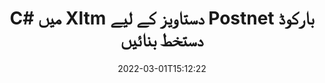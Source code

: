 ---
############################# Static ############################
layout: "auto-gen-signature"
date: 2022-03-01T15:12:22
draft: false
operation: Sign
signaturetype: Barcode
codetype: Postnet
fileformat: Xltm
productName: .NET
lang: ur
productCode: net
otherformats: pdf doc docx docm dot dotm dotx odt ott rtf xls xlsx xlsm xlsb csv ods ots xltx xltm ppt pptx pps ppsx odp otp potx potm pptm ppsm png jpg bmp gif tiff svg webp wmf
breadcrumb: Put  Barcode signature on Xltm for C#

############################# Head ############################
head_title: "C# میں Postnet بارکوڈ کے ساتھ eSign Xltm دستاویز"
head_description: "Postnet بارکوڈ دستخط بنائیں اور کوڈ کی دو سطروں کا استعمال کرتے ہوئے .NET کے ساتھ Xltm دستاویز پر رکھیں۔ مختلف فائل فارمیٹس پر دستخط کرنے کے لیے GroupDocs Document Signature API استعمال کریں۔"

############################# Header ############################
title: "C# میں Xltm دستاویز کے لیے Postnet بارکوڈ دستخط بنائیں"
description: "اپنے Xltm کاروباری دستاویزات پر Postnet بارکوڈ کے ساتھ دستخط کریں۔ دستخط کے اختیارات ترتیب دینے کے لیے کوڈ کی چند سطروں کے ساتھ بار کوڈ دستخط جلدی اور آسانی سے بنائیں۔"
bg_image: "https://cms.admin.containerize.com/templates/aspose/App_Themes/V3/images/bg/header1.png"
bg_overlay: false
button:
    enable: true

############################# SubMenu ############################
submenu:
    enable: true

    left:
        img_alt: "GroupDocs.Signature for .NET"
        image: "https://cms.admin.containerize.com/templates/groupdocs/images/product-logos/90x90-noborder/groupdocs-signature-net.png"
        product: "GroupDocs.Signature"
        platform: ".NET"



############################# About ############################
about:
    enable: true
    title: "GroupDocs.Signature for .NET بارکوڈ دستخط API کے بارے میں۔"
    content: |
        [GroupDocs.Signature for .NET](https://products.groupdocs.com/signature/net/) بارکوڈ کی اقسام جیسے UPCA, UPCE, EAN13, EAN14, Code39, Code39Extended, Code128, Codabar, Postnet, ISBN کا استعمال کرتے ہوئے ڈیجیٹل دستاویزات کے ای-سائننگ کا انتظام کرنے کے لیے ایک تیز اور آسان API ہے۔ ، ITF14 اور بہت سے دوسرے۔ صارفین آسانی سے مطلوبہ متن فراہم کرنے والے بارکوڈز بنا سکتے ہیں اور انہیں پی ڈی ایف، مائیکروسافٹ آفس ورڈز ڈاکومنٹس، مائیکروسافٹ آفس ایکسل ورک بک، ایم ایس پاورپوائنٹ پریزنٹیشنز، ایڈوب فوٹوشاپ فائلز اور مختلف امیج فارمیٹس پر لگا سکتے ہیں۔ دستاویزات میں رکھے گئے بارکوڈز کو اپ ڈیٹ، تلاش، تصدیق، حذف یا پیش نظارہ کیا جا سکتا ہے۔ مزید یہ کہ بارکوڈز کی تخصیص کی حمایت کی جاتی ہے۔
    

############################# Steps ############################
steps:
    enable: true
    title_left: "C# میں Barcode کے ساتھ Xltm پر دستخط کرنے کے مراحل"
    content_left: |
        [GroupDocs.Signature for .NET](https://products.groupdocs.com/signature/net/) جلد اور آسانی سے Barcode دستخطوں کے ساتھ Xltm دستاویزات پر دستخط کرنے کی صلاحیت فراہم کرتا ہے۔
        
        * دستخط کلاس کی ایک مثال بنائیں جو کہ Xltm فائل کو پاتھ یا میموری اسٹریم کے طور پر دستخط کرنے کے لیے فراہم کرتی ہے۔
        * SignOptions کلاس کو فوری بنائیں اور تمام مطلوبہ ڈیٹا سیٹ کریں۔
        * Signature.Sign() طریقہ پاس کرنے کے آؤٹ پٹ Xltm فائل یا میموری اسٹریم کو استعمال کریں

    title_right: " سسٹم کے تقاضے"
    content_right: |
        GroupDocs.Signature for .NET تمام بڑے پلیٹ فارمز اور آپریٹنگ سسٹمز پر تعاون یافتہ ہیں۔ ذیل کے کوڈ پر عمل کرنے سے پہلے، براہ کرم یقینی بنائیں کہ آپ کے سسٹم پر درج ذیل شرائط انسٹال ہیں۔

        * آپریٹنگ سسٹم: مائیکروسافٹ ونڈوز، لینکس، میک او ایس
        * ترقی کے ماحول: Microsoft Visual Studio, Xamarin, MonoDevelop
        * Frameworks: .NET Framework, .NET Standard, .NET Core, Mono
        * تازہ ترین GroupDocs.Signature for .NET حاصل کریں [Nuget](https://www.nuget.org/packages/groupdocs.signature) سے
         
    code: |
        ```csharp    
        
        // Set up input Xltm file
        string filePath = "input.xltm";
        // Set up output file
        string outputFilePath = "output.xltm";

        // Instantiate Signature for input file
        using (var signature = new GroupDocs.Signature.Signature(filePath))
        {
                // create barcode option with predefined barcode text
                var options = new BarcodeSignOptions("BC12345678")
                {
                    // setup Barcode encoding type
                    EncodeType = BarcodeTypes.Postnet,

                    // set signature position
                    Left = 50,
                    Top = 50,
                    Width = 200,
                    Height = 50                                        
                };
                
                // sign Xltm document
                SignResult result = signature.Sign(outputFilePath, options);
        }

        ```

############################# Demos ############################
demos:
    enable: true
    title: "Barcode لائیو ڈیمو کے ساتھ Xltm دستاویزات پر دستخط کرنا"
    content: |
       [GroupDocs.Signature App](https://products.groupdocs.app/signature/family) ویب سائٹ پر جا کر ابھی مختلف دستخطوں کے ساتھ Xltm فائل پر دستخط کریں۔ مفت آن لائن ڈیمو آپ کا منتظر ہے۔

        
############################# About Formats ############################
about_formats:
    enable: true
    format:
        # format loop
        - icon: "fas fa-barcode"
          title: "About Postnet Barcode"
          content: |
            POSTNET (پوسٹل نیومیرک انکوڈنگ تکنیک) ایک بارکوڈ علامت ہے جو ریاستہائے متحدہ کی پوسٹل سروس کے ذریعہ میل کو ڈائریکٹ کرنے میں مدد کے لئے استعمال کی جاتی ہے۔
          characterset: |
             عددی ہندسے (0-9)۔
          textcapacity: |
             11 حروف تک۔
          image: |
             iVBORw0KGgoAAAANSUhEUgAAACcAAAAjCAYAAAAXMhMjAAAAAXNSR0IArs4c6QAAAARnQU1BAACxjwv8YQUAAAAJcEhZcwAADsMAAA7DAcdvqGQAAACeSURBVFhH7c7BCkMxEELR/P9Pp1LoRrCXpi4Cbw5kIRKZtS82x52a407Ncae+HrfWer8Pyr+i/3NcQv/nuIT+z3EJ/X/Ocf9mlxuhsXZ2uREaa2eXG6Gxdna5ERprZ5cbobF2drkRGmtnlxuhsXZ2uREaa2eXG6Gxdna5ERprZ5cbobF2drkRGmtnlxuhsXZ2ubnAHHdqjjt18XF7vwDevzbHqsQWPwAAAABJRU5ErkJggg==

          link: ""

############################# More Formats ############################
more_formats:
    enable: true
    title: "C# کے لیے دیگر تعاون یافتہ Barcode دستخط"
    content: |
        "آپ دستخط کی دیگر اقسام کے ساتھ بھی Xltm پر دستخط کر سکتے ہیں۔ براہ کرم نیچے دی گئی فہرست دیکھیں۔"
    format: 
        
       
back_to_top:
    enable: true
---